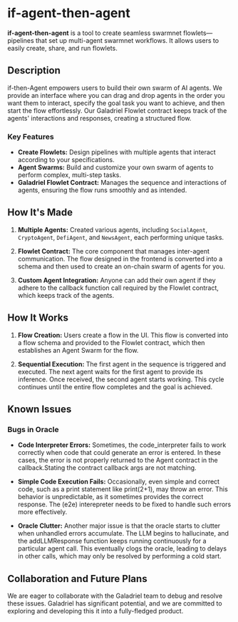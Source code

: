 # if-agent-then-agent

**if-agent-then-agent** is a tool to create seamless swarmnet flowlets—pipelines that set up multi-agent swarmnet workflows. It allows users to easily create, share, and run flowlets.

## Description

if-then-Agent empowers users to build their own swarm of AI agents. We provide an interface where you can drag and drop agents in the order you want them to interact, specify the goal task you want to achieve, and then start the flow effortlessly. Our Galadriel Flowlet contract keeps track of the agents' interactions and responses, creating a structured flow.

### Key Features

- **Create Flowlets:** Design pipelines with multiple agents that interact according to your specifications.
- **Agent Swarms:** Build and customize your own swarm of agents to perform complex, multi-step tasks.
- **Galadriel Flowlet Contract:** Manages the sequence and interactions of agents, ensuring the flow runs smoothly and as intended.

## How It's Made

1. **Multiple Agents:** Created various agents, including `SocialAgent`, `CryptoAgent`, `DefiAgent`, and `NewsAgent`, each performing unique tasks.
   
2. **Flowlet Contract:** The core component that manages inter-agent communication. The flow designed in the frontend is converted into a schema and then used to create an on-chain swarm of agents for you.

3. **Custom Agent Integration:** Anyone can add their own agent if they adhere to the callback function call required by the Flowlet contract, which keeps track of the agents.

## How It Works

1. **Flow Creation:** Users create a flow in the UI. This flow is converted into a flow schema and provided to the Flowlet contract, which then establishes an Agent Swarm for the flow.

2. **Sequential Execution:** The first agent in the sequence is triggered and executed. The next agent waits for the first agent to provide its inference. Once received, the second agent starts working. This cycle continues until the entire flow completes and the goal is achieved.

## Known Issues

### Bugs in Oracle

- **Code Interpreter Errors:** Sometimes, the code_interpreter fails to work correctly when code that could generate an error is entered. In these cases, the error is not properly returned to the Agent contract in the callback.Stating the contract callback args are not matching.

- **Simple Code Execution Fails:** Occasionally, even simple and correct code, such as a print statement like print(2+1), may throw an error. This behavior is unpredictable, as it sometimes provides the correct response. The (e2e) interepreter needs to be fixed to handle such errors more effectively.

- **Oracle Clutter:** Another major issue is that the oracle starts to clutter when unhandled errors accumulate. The LLM begins to hallucinate, and the addLLMResponse function keeps running continuously for a particular agent call. This eventually clogs the oracle, leading to delays in other calls, which may only be resolved by performing a cold start.

## Collaboration and Future Plans

We are eager to collaborate with the Galadriel team to debug and resolve these issues. Galadriel has significant potential, and we are committed to exploring and developing this it into a fully-fledged product.

